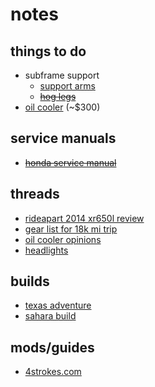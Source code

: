 # notes


## things to do

- subframe support
  - [support arms](http://www.twistedthrottle.com/sw-motech-sub-frame-support-arms-honda-xr650l-silver)
  - ~~[hog legs](http://www.manracks.com/#!honda-xr650l/c108q)~~
- [oil cooler](http://www.suttoncycleworks.com/oilCooler.html) (~$300)


## service manuals

- ~~[honda service manual](http://www.helminc.com/helm/product2.asp?Make=AHC&Model=XR15&Year=2008&Category=&class_2=AHC&mk=Honda+Motorcycle&yr=2008&md=XR650L&dt=&module=&from=result&Style=helm&Sku=61MY655&itemtype=N)~~


## threads

- [rideapart 2014 xr650l review](https://rideapart.com/articles/2014-honda-xr650l-review)
- [gear list for 18k mi trip](http://advrider.com/forums/showthread.php?p=17334295)
- [oil cooler opinions](http://www.advrider.com/forums/showthread.php?t=652313)
- [headlights](https://4strokes.com/forums/topic.asp?TOPIC_ID=28330)


## builds

- [texas adventure](http://www.texasadventure.net/bikes-and-gear/project-xr650l-adventure/)
- [sahara build](http://www.motorbikenomad.co.uk/blog/bike/)


## mods/guides

- [4strokes.com](http://www.4strokes.com/technical/honda/)
